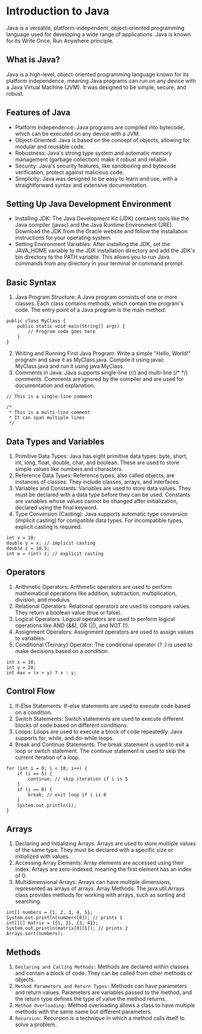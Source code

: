 # Introduction to Java
Java is a versatile, platform-independent, object-oriented programming language used for developing a wide range of applications. Java is known for its Write Once, Run Anywhere principle.

## What is Java?
Java is a high-level, object-oriented programming language known for its platform independence, meaning Java programs can run on any device with a Java Virtual Machine (JVM). It was designed to be simple, secure, and robust.

## Features of Java
* Platform Independence: Java programs are compiled into bytecode, which can be executed on any device with a JVM.
* Object-Oriented: Java is based on the concept of objects, allowing for modular and reusable code.
* Robustness: Java's strong type system and automatic memory management (garbage collection) make it robust and reliable.
* Security: Java's security features, like sandboxing and bytecode verification, protect against malicious code.
* Simplicity: Java was designed to be easy to learn and use, with a straightforward syntax and extensive documentation.

## Setting Up Java Development Environment
* Installing JDK: The Java Development Kit (JDK) contains tools like the Java compiler (javac) and the Java Runtime Environment (JRE). Download the JDK from the Oracle website and follow the installation instructions for your operating system.
* Setting Environment Variables: After installing the JDK, set the JAVA_HOME variable to the JDK installation directory and add the JDK's bin directory to the PATH variable. This allows you to run Java commands from any directory in your terminal or command prompt.

## Basic Syntax
1. Java Program Structure: A Java program consists of one or more classes. Each class contains methods, which contain the program's code. The entry point of a Java program is the main method.

```
public class MyClass {
    public static void main(String[] args) {
        // Program code goes here
    }
}
```

2. Writing and Running First Java Program: Write a simple "Hello, World!" program and save it as MyClass.java. Compile it using javac MyClass.java and run it using java MyClass.
3. Comments in Java: Java supports single-line (//) and multi-line (/* */) comments. Comments are ignored by the compiler and are used for documentation and explanation.
```
// This is a single-line comment

/*
 * This is a multi-line comment
 * It can span multiple lines
 */
```
## Data Types and Variables
1. Primitive Data Types: Java has eight primitive data types: byte, short, int, long, float, double, char, and boolean. These are used to store simple values like numbers and characters.
2. Reference Data Types: Reference types, also called objects, are instances of classes. They include classes, arrays, and interfaces.
3. Variables and Constants: Variables are used to store data values. They must be declared with a data type before they can be used. Constants are variables whose values cannot be changed after initialization, declared using the final keyword.
4. Type Conversion (Casting): Java supports automatic type conversion (implicit casting) for compatible data types. For incompatible types, explicit casting is required.
```
int x = 10;
double y = x; // implicit casting
double z = 10.5;
int w = (int) z; // explicit casting
```

## Operators
1. Arithmetic Operators: Arithmetic operators are used to perform mathematical operations like addition, subtraction, multiplication, division, and modulus.
2. Relational Operators: Relational operators are used to compare values. They return a boolean value (true or false).
3. Logical Operators: Logical operators are used to perform logical operations like AND (&&), OR (||), and NOT (!).
4. Assignment Operators: Assignment operators are used to assign values to variables.
5. Conditional (Ternary) Operator: The conditional operator (? :) is used to make decisions based on a condition.
```
int x = 10;
int y = 20;
int max = (x > y) ? x : y;
```

## Control Flow
1. If-Else Statements: If-else statements are used to execute code based on a condition.
2. Switch Statements: Switch statements are used to execute different blocks of code based on different conditions.
3. Loops: Loops are used to execute a block of code repeatedly. Java supports for, while, and do-while loops.
4. Break and Continue Statements: The break statement is used to exit a loop or switch statement. The continue statement is used to skip the current iteration of a loop.
```
for (int i = 0; i < 10; i++) {
    if (i == 5) {
        continue; // skip iteration if i is 5
    }
    if (i == 8) {
        break; // exit loop if i is 8
    }
    System.out.println(i);
}
```

## Arrays
1. Declaring and Initializing Arrays: Arrays are used to store multiple values of the same type. They must be declared with a specific size or initialized with values.
2. Accessing Array Elements: Array elements are accessed using their index. Arrays are zero-indexed, meaning the first element has an index of 0.
3. Multidimensional Arrays: Arrays can have multiple dimensions, represented as arrays of arrays.
Array Methods: The java.util.Arrays class provides methods for working with arrays, such as sorting and searching.
```
int[] numbers = {1, 2, 3, 4, 5};
System.out.println(numbers[0]); // prints 1
int[][] matrix = {{1, 2}, {3, 4}};
System.out.println(matrix[0][1]); // prints 2
Arrays.sort(numbers);
```

## Methods
1. ``Declaring and Calling Methods:`` Methods are declared within classes and contain a block of code. They can be called from other methods or objects.
2. ``Method Parameters and Return Types:`` Methods can have parameters and return values. Parameters are variables passed to the method, and the return type defines the type of value the method returns.
3. ``Method Overloading:`` Method overloading allows a class to have multiple methods with the same name but different parameters.
4. ``Recursion:`` Recursion is a technique in which a method calls itself to solve a problem.